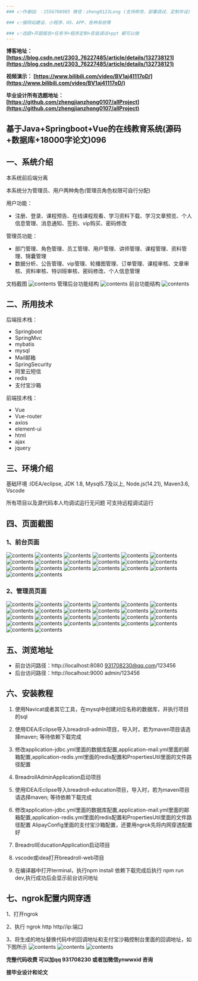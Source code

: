 ```yaml
---
### 👉作者QQ ：1556708905 微信：zheng0123Long (支持修改、部署调试、定制毕设)

### 👉接网站建设、小程序、H5、APP、各种系统等

### 👉选题+开题报告+任务书+程序定制+安装调试+ppt 都可以做
---
```

**博客地址：
[https://blog.csdn.net/2303_76227485/article/details/132738121](https://blog.csdn.net/2303_76227485/article/details/132738121)**

**视频演示：
[https://www.bilibili.com/video/BV1aj41117oD/](https://www.bilibili.com/video/BV1aj41117oD/)**

**毕业设计所有选题地址：
[https://github.com/zhengjianzhong0107/allProject](https://github.com/zhengjianzhong0107/allProject)**

## 基于Java+Springboot+Vue的在线教育系统(源码+数据库+18000字论文)096

## 一、系统介绍
本系统前后端分离

本系统分为管理员、用户两种角色(管理员角色权限可自行分配)

用户功能：
- 注册、登录、课程预告、在线课程观看、学习资料下载、学习文章预览、个人信息管理、消息通知、签到、vip购买、密码修改

管理员功能：
- 部门管理、角色管理、员工管理、用户管理、讲师管理、课程管理、资料管理、锦囊管理
- 数据分析、公告管理、vip管理、轮播图管理、订单管理、课程审核、文章审核、资料审核、特训班审核、密码修改、个人信息管理

文档截图
![contents](./picture/picture0.png)
管理后台功能结构
![contents](./picture/picture1.png)
前台功能结构
![contents](./picture/picture2.png)
## 二、所用技术

后端技术栈：
- Springboot
- SpringMvc
- mybatis
- mysql
- Mail邮箱
- SpringSecurity
- 阿里云短信
- redis
- 支付宝沙箱


前端技术栈：
- Vue
- Vue-router
- axios
- element-ui
- html
- ajax
- jquery

## 三、环境介绍

基础环境 :IDEA/eclipse, JDK 1.8, Mysql5.7及以上, Node.js(14.21), Maven3.6, Vscode

所有项目以及源代码本人均调试运行无问题 可支持远程调试运行

## 四、页面截图
### 1、前台页面
![contents](./picture/picture4.png)
![contents](./picture/picture5.png)
![contents](./picture/picture6.png)
![contents](./picture/picture7.png)
![contents](./picture/picture8.png)
![contents](./picture/picture9.png)
![contents](./picture/picture10.png)
![contents](./picture/picture11.png)
![contents](./picture/picture12.png)
![contents](./picture/picture13.png)
![contents](./picture/picture14.png)
![contents](./picture/picture15.png)
![contents](./picture/picture16.png)
![contents](./picture/picture17.png)
![contents](./picture/picture18.png)
![contents](./picture/picture19.png)
![contents](./picture/picture20.png)
![contents](./picture/picture21.png)
![contents](./picture/picture22.png)
![contents](./picture/picture23.png)
### 2、管理员页面
![contents](./picture/picture24.png)
![contents](./picture/picture25.png)
![contents](./picture/picture26.png)
![contents](./picture/picture27.png)
![contents](./picture/picture28.png)
![contents](./picture/picture29.png)
![contents](./picture/picture30.png)
![contents](./picture/picture31.png)
![contents](./picture/picture32.png)
![contents](./picture/picture33.png)
![contents](./picture/picture34.png)
![contents](./picture/picture35.png)
![contents](./picture/picture36.png)
![contents](./picture/picture37.png)
![contents](./picture/picture38.png)
![contents](./picture/picture39.png)
![contents](./picture/picture40.png)
![contents](./picture/picture41.png)
![contents](./picture/picture42.png)
![contents](./picture/picture43.png)
![contents](./picture/picture44.png)
![contents](./picture/picture45.png)
![contents](./picture/picture46.png)
![contents](./picture/picture47.png)
![contents](./picture/picture48.png)
![contents](./picture/picture49.png)

## 五、浏览地址
- 前台访问路径：http://localhost:8080
  931708230@qq.com/123456 
- 后台访问路径：http://localhost:9000
  admin/123456

## 六、安装教程

1. 使用Navicat或者其它工具，在mysql中创建对应名称的数据库，并执行项目的sql
 
2. 使用IDEA/Eclipse导入breadroll-admin项目，导入时，若为maven项目请选择maven; 等待依赖下载完成

3. 修改application-jdbc.yml里面的数据库配置,application-mail.yml里面的邮箱配置,application-redis.yml里面的redis配置和PropertiesUtil里面的文件路径配置

4. BreadrollAdminApplication启动项目

5. 使用IDEA/Eclipse导入breadroll-education项目，导入时，若为maven项目请选择maven; 等待依赖下载完成

6. 修改application-jdbc.yml里面的数据库配置,application-mail.yml里面的邮箱配置,application-redis.yml里面的redis配置和PropertiesUtil里面的文件路径配置
AlipayConfig里面的支付宝沙箱配置，还要用ngrok先将内网穿透配置好

7. BreadrollEducationApplication启动项目
   
8. vscode或idea打开breadroll-web项目
 
9. 在编译器中打开terminal，执行npm install 依赖下载完成后执行 npm run dev,执行成功后会显示前台访问地址

## 七、ngrok配置内网穿透
1、打开ngrok

2、执行 ngrok http http//ip:端口

3、将生成的地址替换代码中的回调地址和支付宝沙箱控制台里面的回调地址，如下图所示
![contents](./picture/picture50.png)
![contents](./picture/picture51.png)
![contents](./picture/picture52.png)

**完整代码收费  可以加qq 931708230 或者加微信ynwwxid 咨询**

**接毕业设计和论文**



